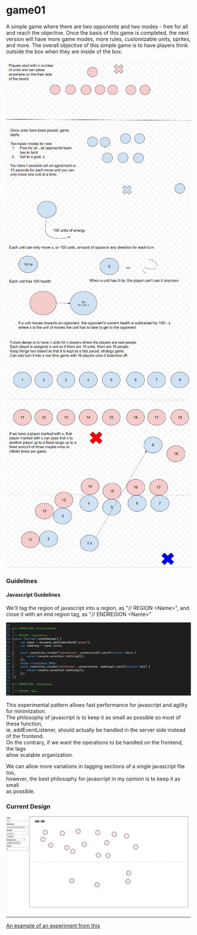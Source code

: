# game01

A simple game where there are two opponents and two modes - free for all and reach the objective.
Once the basis of this game is completed, the next version will have more game modes, more rules,
customizable units, sprites, and more. 
The overall objective of this simple game is to have players think outside the box when they are inside of the box.

![Design 1](Resources/design01.png)
![Design 2](Resources/design02.png)
![Design 2](Resources/design03.png)
![Design 2](Resources/design04.png)

### Guidelines

#### Javascript Guidelines
We'll tag the region of javascript into a region, as "// REGION \<Name\>", and close it with an end region tag, as "// ENDREGION \<Name\>"

![Javascript Organizational Guidelines](Resources/javascript01.png)

This experimental pattern allows fast performance for javascript and agility for minimization.\
The philosophy of javascript is to keep it as small as possible so most of these function,\
ie. addEventListener, should actually be handled in the server side instead of the frontend.\
On the contrary, if we want the operations to be handled on the frontend, the tags\
allow scalable organization.

We can allow more variations in tagging sections of a single javascript file too,\
however, the best philosophy for javascript in my opinion is to keep it as small\
as possible.

### Current Design

![Current Design](Resources/currentDesign.png)

-----

[An example of an experiment from this](http://github.com/ericung/topologyoffootwork)
